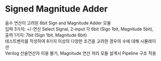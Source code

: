 # Signed Magnitude Adder
음수 연산이 고려된 6bit Sign and Magnitude Adder 모듈  
입력 3가지: +/-연산 Select Signal, 2-input 각 6bit (Sign 1bit, Magnitude 5bit), 출력 1가지: 7bit (Sign 1bit, Magnitude 6bit)  
테스트벤치를 작성하여 8가지 이상의 다양한 조건을 고려한 경우의 수에 대해 시뮬레이션    
Verilog 산술연산자 이용 불가, Magnitude 연산 처리 모듈 설계시 Pipeline 구조 적용  
